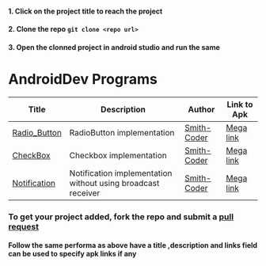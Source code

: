 #### 1. Click on the project title to reach the project
#### 2. Clone the repo ```git clone <repo url>```
#### 3. Open the clonned project in android studio and run the same

AndroidDev Programs
======

Title | Description | Author | Link to Apk
------        |      ------     |      ------    |      ------
[Radio_Button](https://github.com/Smith-Coder/Android_Radio_Button.git)  |   RadioButton implementation   |   [Smith-Coder](https://github.com/Smith-Coder)   |   [Mega link](https://mega.nz/file/jEhXgIjS#T2wmIbU8XIsUc2kjYmn08M5x5RBoDy14TtOHjmEpBAE)
[CheckBox](https://github.com/Smith-Coder/Android_checkBox.git)  |   Checkbox implementation      |   [Smith-Coder](https://github.com/Smith-Coder)           | [Mega link](https://mega.nz/file/6BBmUbDB#9WV2JFTR-nxL24qkcO4KHENHc01Krlq9ca_hVeZqx0k)
[Notification](https://github.com/Smith-Coder/Android_Notification)  |   Notification implementation without using broadcast receiver      |   [Smith-Coder](https://github.com/Smith-Coder)    |[Mega link](https://mega.nz/file/OAJknRTR#0STNyiRf3aZ7AKGKN7qLG-pUDGZrnCADf1j5uP-8CEU)
### To get your project added, fork the repo and submit a [pull request](https://github.com/Punithify/sample/pulls)
#### Follow the same performa as above have a title ,description and links field can be used to specify apk links if any 
